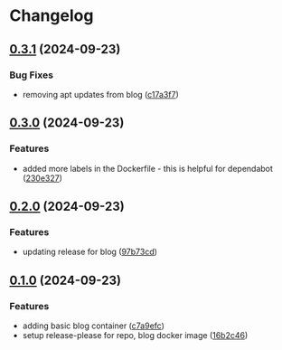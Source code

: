 # Changelog

## [0.3.1](https://github.com/hyperfluid-solutions/baseimages/compare/blog-v0.3.0...blog-v0.3.1) (2024-09-23)


### Bug Fixes

* removing apt updates from blog ([c17a3f7](https://github.com/hyperfluid-solutions/baseimages/commit/c17a3f7f81d41222fd7a9361ebc39c91e67e6f7f))

## [0.3.0](https://github.com/hyperfluid-solutions/baseimages/compare/blog-v0.2.0...blog-v0.3.0) (2024-09-23)


### Features

* added more labels in the Dockerfile - this is helpful for dependabot ([230e327](https://github.com/hyperfluid-solutions/baseimages/commit/230e327df59537da695c5322ff080e7f730c3eaf))

## [0.2.0](https://github.com/hyperfluid-solutions/baseimages/compare/blog-v0.1.0...blog-v0.2.0) (2024-09-23)


### Features

* updating release for blog ([97b73cd](https://github.com/hyperfluid-solutions/baseimages/commit/97b73cdd67a12fe205a7626b56bb3121e4be740b))

## [0.1.0](https://github.com/hyperfluid-solutions/baseimages/compare/blog-v0.0.1...blog-v0.1.0) (2024-09-23)


### Features

* adding basic blog container ([c7a9efc](https://github.com/hyperfluid-solutions/baseimages/commit/c7a9efcc49d8e0c150a77517379e1aed07a930fb))
* setup release-please for repo, blog docker image ([16b2c46](https://github.com/hyperfluid-solutions/baseimages/commit/16b2c4664c845eaae4c0d6aec7eed747abb080f4))
